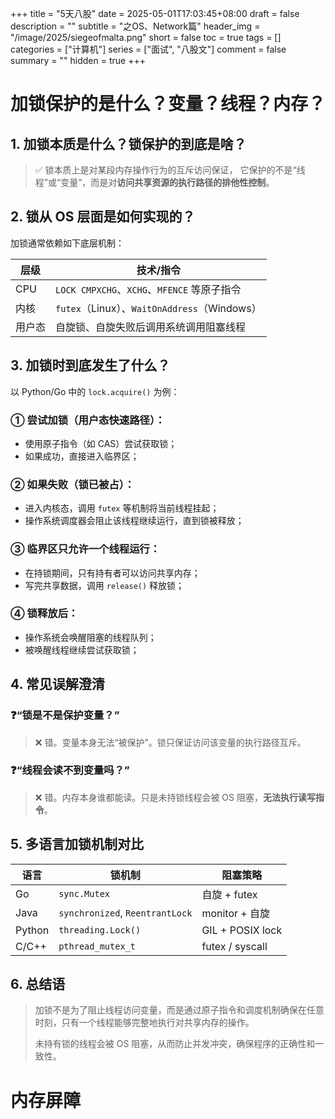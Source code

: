 +++
title = "5天八股"
date = 2025-05-01T17:03:45+08:00
draft = false
description = ""
subtitle = "之OS、Network篇"
header_img = "/image/2025/siegeofmalta.png"
short = false
toc = true
tags = []
categories = ["计算机"]
series = ["面试", "八股文"]
comment = false
summary = ""
hidden = true
+++

# 加锁保护的是什么？变量？线程？内存？

## 1. 加锁本质是什么？锁保护的到底是啥？

> ✅ 锁本质上是对某段内存操作行为的互斥访问保证，
> 它保护的不是“线程”或“变量”，而是对**访问共享资源的执行路径的排他性控制**。

## 2. 锁从 OS 层面是如何实现的？

加锁通常依赖如下底层机制：

| 层级   | 技术/指令                                  |
|--------|---------------------------------------------|
| CPU    | `LOCK CMPXCHG`、`XCHG`、`MFENCE` 等原子指令 |
| 内核   | `futex`（Linux）、`WaitOnAddress`（Windows） |
| 用户态 | 自旋锁、自旋失败后调用系统调用阻塞线程     |

## 3. 加锁时到底发生了什么？

以 Python/Go 中的 `lock.acquire()` 为例：

### ① 尝试加锁（用户态快速路径）：
- 使用原子指令（如 CAS）尝试获取锁；
- 如果成功，直接进入临界区；

### ② 如果失败（锁已被占）：
- 进入内核态，调用 `futex` 等机制将当前线程挂起；
- 操作系统调度器会阻止该线程继续运行，直到锁被释放；

### ③ 临界区只允许一个线程运行：
- 在持锁期间，只有持有者可以访问共享内存；
- 写完共享数据，调用 `release()` 释放锁；

### ④ 锁释放后：
- 操作系统会唤醒阻塞的线程队列；
- 被唤醒线程继续尝试获取锁；

## 4. 常见误解澄清

### ❓“锁是不是保护变量？”
> ❌ 错。变量本身无法“被保护”。锁只保证访问该变量的执行路径互斥。

### ❓“线程会读不到变量吗？”
> ❌ 错。内存本身谁都能读。只是未持锁线程会被 OS 阻塞，**无法执行读写指令**。

## 5. 多语言加锁机制对比

| 语言       | 锁机制                    | 阻塞策略              |
|------------|---------------------------|------------------------|
| Go         | `sync.Mutex`              | 自旋 + futex           |
| Java       | `synchronized`, `ReentrantLock` | monitor + 自旋      |
| Python     | `threading.Lock()`        | GIL + POSIX lock       |
| C/C++      | `pthread_mutex_t`         | futex / syscall        |

## 6. 总结语

> 加锁不是为了阻止线程访问变量，而是通过原子指令和调度机制确保在任意时刻，只有一个线程能够完整地执行对共享内存的操作。
>
> 未持有锁的线程会被 OS 阻塞，从而防止并发冲突，确保程序的正确性和一致性。

# 内存屏障
